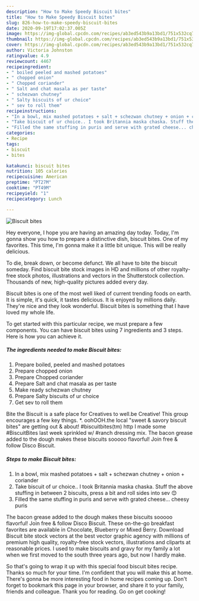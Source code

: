 ```yaml
---
description: "How to Make Speedy Biscuit bites"
title: "How to Make Speedy Biscuit bites"
slug: 826-how-to-make-speedy-biscuit-bites
date: 2020-09-19T17:02:37.005Z
image: https://img-global.cpcdn.com/recipes/ab3ed543b9a13bd1/751x532cq70/biscuit-bites-recipe-main-photo.jpg
thumbnail: https://img-global.cpcdn.com/recipes/ab3ed543b9a13bd1/751x532cq70/biscuit-bites-recipe-main-photo.jpg
cover: https://img-global.cpcdn.com/recipes/ab3ed543b9a13bd1/751x532cq70/biscuit-bites-recipe-main-photo.jpg
author: Victoria Johnston
ratingvalue: 4.9
reviewcount: 4467
recipeingredient:
- " boiled peeled and mashed potatoes"
- " chopped onion"
- " Chopped coriander"
- " Salt and chat masala as per taste"
- " schezwan chutney"
- " Salty biscuits of ur choice"
- " sev to roll them"
recipeinstructions:
- "In a bowl, mix mashed potatoes + salt + schezwan chutney + onion + coriander"
- "Take biscuit of ur choice.. I took Britannia maska chaska. Stuff the above stuffing in between 2 biscuits, press a bit and roll sides into sev 😊"
- "Filled the same stuffing in puris and serve with grated cheese... cheesy puris"
categories:
- Recipe
tags:
- biscuit
- bites

katakunci: biscuit bites 
nutrition: 105 calories
recipecuisine: American
preptime: "PT27M"
cooktime: "PT49M"
recipeyield: "1"
recipecategory: Lunch

---
```



![Biscuit bites](https://img-global.cpcdn.com/recipes/ab3ed543b9a13bd1/751x532cq70/biscuit-bites-recipe-main-photo.jpg)

Hey everyone, I hope you are having an amazing day today. Today, I'm gonna show you how to prepare a distinctive dish, biscuit bites. One of my favorites. This time, I'm gonna make it a little bit unique. This will be really delicious.

To die, break down, or become defunct. We all have to bite the biscuit someday. Find biscuit bite stock images in HD and millions of other royalty-free stock photos, illustrations and vectors in the Shutterstock collection. Thousands of new, high-quality pictures added every day.

Biscuit bites is one of the most well liked of current trending foods on earth. It is simple, it's quick, it tastes delicious. It is enjoyed by millions daily. They're nice and they look wonderful. Biscuit bites is something that I have loved my whole life.


To get started with this particular recipe, we must prepare a few components. You can have biscuit bites using 7 ingredients and 3 steps. Here is how you can achieve it.

<!--inarticleads1-->

##### The ingredients needed to make Biscuit bites:

1. Prepare  boiled, peeled and mashed potatoes
1. Prepare  chopped onion
1. Prepare  Chopped coriander
1. Prepare  Salt and chat masala as per taste
1. Make ready  schezwan chutney
1. Prepare  Salty biscuits of ur choice
1. Get  sev to roll them


Bite the Biscuit is a safe place for Creatives to well.be Creative! This group encourages a few key things. *. oohOOH.the local &#34;sweet &amp; savory biscuit bites&#34; are getting out &amp; about! #biscuitbites(tm) http I made some #BiscuitBites last week sprinkled w/ #ranch dressing mix. The bacon grease added to the dough makes these biscuits sooooo flavorful! Join free &amp; follow Disco Biscuit. 

<!--inarticleads2-->

##### Steps to make Biscuit bites:

1. In a bowl, mix mashed potatoes + salt + schezwan chutney + onion + coriander
1. Take biscuit of ur choice.. I took Britannia maska chaska. Stuff the above stuffing in between 2 biscuits, press a bit and roll sides into sev 😊
1. Filled the same stuffing in puris and serve with grated cheese... cheesy puris


The bacon grease added to the dough makes these biscuits sooooo flavorful! Join free &amp; follow Disco Biscuit. These on-the-go breakfast favorites are available in Chocolate, Blueberry or Mixed Berry. Download Biscuit bite stock vectors at the best vector graphic agency with millions of premium high quality, royalty-free stock vectors, illustrations and cliparts at reasonable prices. I used to make biscuits and gravy for my family a lot when we first moved to the south three years ago, but now I hardly make. 

So that's going to wrap it up with this special food biscuit bites recipe. Thanks so much for your time. I'm confident that you will make this at home. There's gonna be more interesting food in home recipes coming up. Don't forget to bookmark this page in your browser, and share it to your family, friends and colleague. Thank you for reading. Go on get cooking!
